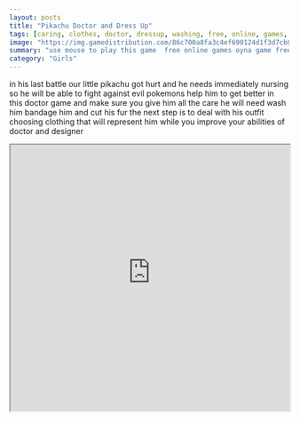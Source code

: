 ```yaml
---
layout: posts
title: "Pikachu Doctor and Dress Up"
tags: [caring, clothes, doctor, dressup, washing, free, online, games, oyna, game, free, games, play, play, games]
image: "https://img.gamedistribution.com/86c700a8fa3c4ef690124d1f3d7cb8c9.jpg"
summary: "use mouse to play this game  free online games oyna game free games play play games"
category: "Girls"
---
```


in his last battle our little pikachu got hurt and he needs immediately nursing so he will be able to fight against evil pokemons help him to get better in this doctor game and make sure you give him all the care he will need wash him bandage him and cut his fur the next step is to deal with his outfit choosing clothing that will represent him while you improve your abilities of doctor and designer

<iframe width="100%" height="480px;" src="https://flash.gamedistribution.com?game=86c700a8fa3c4ef690124d1f3d7cb8c9"></iframe>